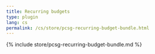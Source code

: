 ```yaml
---
title: Recurring budgets
type: plugin
lang: cs
permalink: /cs/store/pcsg-recurring-budget-bundle.html
---
```


{% include store/pcsg-recurring-budget-bundle.md %}
